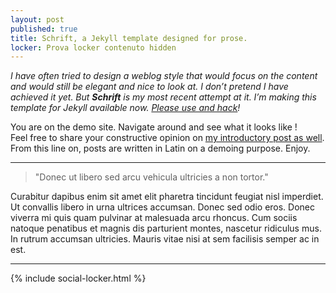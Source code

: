 ```yaml
---
layout: post
published: true
title: Schrift, a Jekyll template designed for prose.
locker: Prova locker contenuto hidden
---
```

*I have often tried to design a weblog style that would focus on the content and would still be elegant and nice to look at. I don’t pretend I have achieved it yet. But **Schrift** is my most recent attempt at it. I’m making this template for Jekyll available now. [Please use and hack](https://github.com/Schoewilliam/Schrift)!*

You are on the demo site. Navigate around and see what it looks like !  
Feel free to share your constructive opinion on [my introductory post as well](http://schoewilliam.fr/2015/01/28/schrift-a-jekyll-template-designed-for-prose-.html).
From this line on, posts are written in Latin on a demoing purpose. Enjoy.

---

> "Donec ut libero sed arcu vehicula ultricies a non tortor."


Curabitur dapibus enim sit amet elit pharetra tincidunt feugiat nisl imperdiet. Ut convallis libero in urna ultrices accumsan. Donec sed odio eros. Donec viverra mi quis quam pulvinar at malesuada arcu rhoncus. Cum sociis natoque penatibus et magnis dis parturient montes, nascetur ridiculus mus. In rutrum accumsan ultricies. Mauris vitae nisi at sem facilisis semper ac in est.

---


{% include social-locker.html %}
